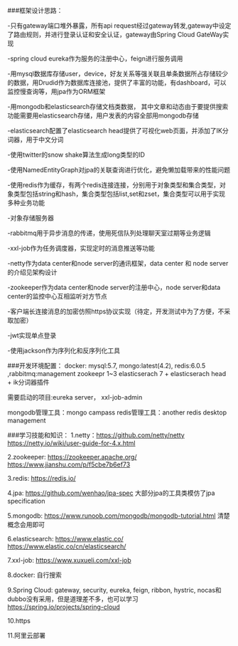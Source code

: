 ###框架设计思路：

-只有gateway端口堆外暴露，所有api request经过gateway转发,gateway中设定了路由规则，并进行登录认证和安全认证，gateway由Spring Cloud GateWay实现

-spring cloud eureka作为服务的注册中心，feign进行服务调用

-用mysql数据库存储user，device，好友关系等强关联且单条数据所占存储较少的数据，用Drudid作为数据库连接池，提供了丰富的功能，有dashboard，可以监控慢查询等，用jpa作为ORM框架

-用mongodb和elasticsearch存储文档类数据， 其中文章和动态由于要提供搜索功能需要用elasticsearch存储，用户发表的内容全部用mongodb存储

-elasticsearch配置了elasticsearch head提供了可视化web页面，并添加了IK分词器，用于中文分词

-使用twitter的snow shake算法生成long类型的ID

-使用NamedEntityGraph对jpa的关联查询进行优化，避免懒加载带来的性能问题

-使用redis作为缓存，有两个redis连接连接，分别用于对象类型和集合类型，对象类型包括string和hash，集合类型包括list,set和zset，集合类型可以用于实现多种业务功能

-对象存储服务器

-rabbitmq用于异步消息的传递，使用死信队列处理聊天室过期等业务逻辑

-xxl-job作为任务调度器，实现定时的消息推送等功能

-netty作为data center和node server的通讯框架，data center 和 node server的介绍见架构设计

-zookeeper作为data center和node server的注册中心，node server和data center的监控中心互相监听对方节点

-客户端长连接消息的加密仿照https协议实现（待定，开发测试中为了方便，不采取加密）

-jwt实现单点登录

-使用jackson作为序列化和反序列化工具



###开发环境配置：
docker: mysql:5.7, mongo:latest(4.2), redis:6.0.5 ,rabbitmq:management
zookeepr 1~3
elasticserach 7 + elasticserach head + ik分词器插件

需要启动的项目:eureka server， xxl-job-admin

mongodb管理工具：mongo campass
redis管理工具：another redis desktop management



###学习技能和知识：
1.netty：https://github.com/netty/netty https://netty.io/wiki/user-guide-for-4.x.html

2.zookeeper: https://zookeeper.apache.org/ https://www.jianshu.com/p/f5cbe7b6ef73

3.redis: https://redis.io/

4.jpa: https://github.com/wenhao/jpa-spec 大部分jpa的工具类模仿了jpa specification

5.mongodb: https://www.runoob.com/mongodb/mongodb-tutorial.html 清楚概念会用即可

6.elasticsearch: https://www.elastic.co/ https://www.elastic.co/cn/elasticsearch/

7.xxl-job: https://www.xuxueli.com/xxl-job

8.docker: 自行搜索

9.Spring Cloud: gateway, security, eureka, feign, ribbon, hystric, nocas和dubbo没有采用，但是道理差不多，也可以学习 https://spring.io/projects/spring-cloud

10.https

11.阿里云部署
